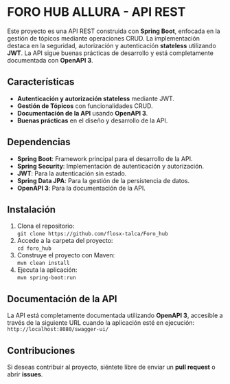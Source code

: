 # FORO HUB ALLURA - API REST

Este proyecto es una API REST construida con **Spring Boot**, enfocada en la gestión de tópicos mediante operaciones CRUD. La implementación destaca en la seguridad, autorización y autenticación **stateless** utilizando **JWT**. La API sigue buenas prácticas de desarrollo y está completamente documentada con **OpenAPI 3**.

## Características

- **Autenticación y autorización stateless** mediante JWT.
- **Gestión de Tópicos** con funcionalidades CRUD.
- **Documentación de la API** usando **OpenAPI 3**.
- **Buenas prácticas** en el diseño y desarrollo de la API.

## Dependencias

- **Spring Boot**: Framework principal para el desarrollo de la API.
- **Spring Security**: Implementación de autenticación y autorización.
- **JWT**: Para la autenticación sin estado.
- **Spring Data JPA**: Para la gestión de la persistencia de datos.
- **OpenAPI 3**: Para la documentación de la API.

## Instalación

1. Clona el repositorio:  
   `git clone https://github.com/flosx-talca/Foro_hub`
2. Accede a la carpeta del proyecto:  
   `cd foro_hub`
3. Construye el proyecto con Maven:  
   `mvn clean install`
4. Ejecuta la aplicación:  
   `mvn spring-boot:run`

## Documentación de la API

La API está completamente documentada utilizando **OpenAPI 3**, accesible a través de la siguiente URL cuando la aplicación esté en ejecución:  
`http://localhost:8080/swagger-ui/`


## Contribuciones

Si deseas contribuir al proyecto, siéntete libre de enviar un **pull request** o abrir **issues**.
